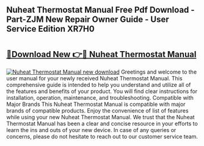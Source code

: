 ## Nuheat Thermostat Manual Free Pdf Download - Part-ZJM New Repair Owner Guide - User Service Edition XR7H0

# <h2><a href="http://bc22732.oget.top/?id=Nuheat+Thermostat+Manual">🔗Download New 👉🔴 Nuheat Thermostat Manual</a></h2>

[![Nuheat Thermostat Manual new download](https://i.imgur.com/5g1atiW.png)](http://bc22732.oget.top/?id=Nuheat+Thermostat+Manual)
Greetings and welcome to the user manual for your newly received Nuheat Thermostat Manual. This comprehensive guide is intended to help you understand and utilize all of the features and benefits of your product. You will find clear instructions for installation, operation, maintenance, and troubleshooting. Compatible with Major Brands This Nuheat Thermostat Manual is compatible with major brands of compatible products. Enjoy the convenience of list of features while using your new Nuheat Thermostat Manual. We trust that the Nuheat Thermostat Manual has been a clear and concise resource in your efforts to learn the ins and outs of your new device. In case of any queries or concerns, please do not hesitate to reach out to our customer service team.
